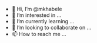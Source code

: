 - 👋 Hi, I’m @mkhabele
- 👀 I’m interested in ...
- 🌱 I’m currently learning ...
- 💞️ I’m looking to collaborate on ...
- 📫 How to reach me ...

<!---
mkhabele/mkhabele is a ✨ special ✨ repository because its `README.md` (this file) appears on your GitHub profile.
You can click the Preview link to take a look at your changes.
--->
